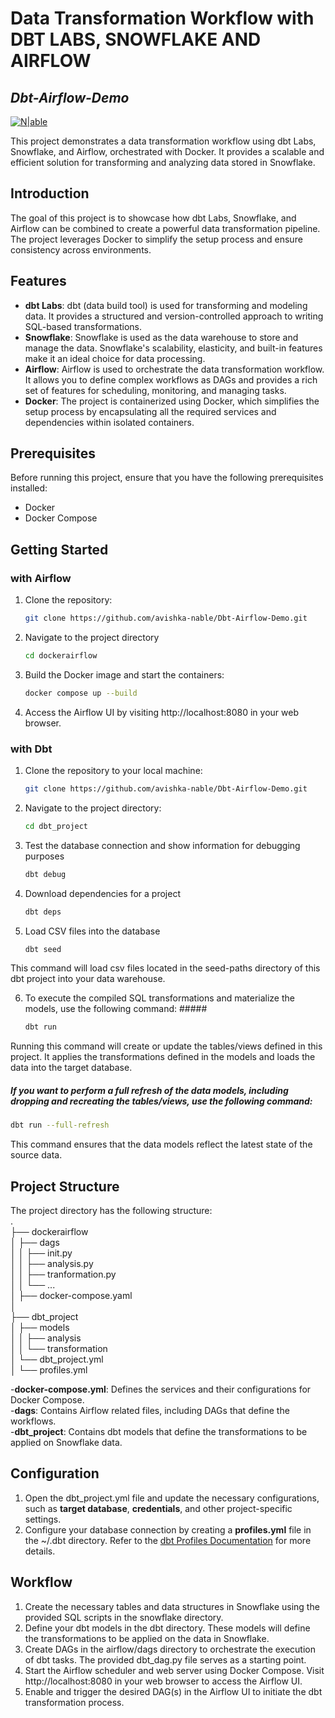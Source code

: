 # Data Transformation Workflow with DBT LABS, SNOWFLAKE AND AIRFLOW

## _Dbt-Airflow-Demo_

[![N|able](https://user-images.githubusercontent.com/76805373/152945012-5d715499-4498-4d8b-85c7-b5b8a6b82da9.png)](https://www.n-able.biz/)

This project demonstrates a data transformation workflow using dbt Labs, Snowflake, and Airflow, orchestrated with Docker. It provides a scalable and efficient solution for transforming and analyzing data stored in Snowflake.

## Introduction

The goal of this project is to showcase how dbt Labs, Snowflake, and Airflow can be combined to create a powerful data transformation pipeline. The project leverages Docker to simplify the setup process and ensure consistency across environments.

## Features

- **dbt Labs**: dbt (data build tool) is used for transforming and modeling data. It provides a structured and version-controlled approach to writing SQL-based transformations.
- **Snowflake**: Snowflake is used as the data warehouse to store and manage the data. Snowflake's scalability, elasticity, and built-in features make it an ideal choice for data processing.
- **Airflow**: Airflow is used to orchestrate the data transformation workflow. It allows you to define complex workflows as DAGs and provides a rich set of features for scheduling, monitoring, and managing tasks.
- **Docker**: The project is containerized using Docker, which simplifies the setup process by encapsulating all the required services and dependencies within isolated containers.

## Prerequisites

Before running this project, ensure that you have the following prerequisites installed:

- Docker
- Docker Compose

## Getting Started

### with Airflow

1. Clone the repository:

   ```bash
   git clone https://github.com/avishka-nable/Dbt-Airflow-Demo.git

2. Navigate to the project directory
   ```bash
   cd dockerairflow

3. Build the Docker image and start the containers:
   ```bash
   docker compose up --build

4. Access the Airflow UI by visiting http://localhost:8080 in your web browser.

### with Dbt

1. Clone the repository to your local machine:
   ```sh
   git clone https://github.com/avishka-nable/Dbt-Airflow-Demo.git

2. Navigate to the project directory:
   ```sh
   cd dbt_project

3. Test the database connection and show information for debugging purposes
   ```sh
   dbt debug
   ```

4. Download dependencies for a project
   ```sh
   dbt deps
   ```

5. Load CSV files into the database
   ```sh
   dbt seed
   ```
This command will load csv files located in the seed-paths directory of this dbt project into your data warehouse.

6. To execute the compiled SQL transformations and materialize the models, use the following command: #####
   ```sh
   dbt run
   ```
Running this command will create or update the tables/views defined in this project. It applies the transformations defined in the models and loads the data into the target database.

##### If you want to perform a full refresh of the data models, including dropping and recreating the tables/views, use the following command: 
   ```sh
   dbt run --full-refresh
   ```
This command ensures that the data models reflect the latest state of the source data.

## Project Structure

The project directory has the following structure:  
.  
├── dockerairflow  
│      ├──    dags  
│      │      ├── init.py  
│      │      ├── analysis.py  
│      │      ├── tranformation.py  
│      │      └── ...  
│      ├── docker-compose.yaml   
│  
├── dbt_project  
│      ├── models  
│      │      ├── analysis  
│      │      └── transformation  
│      └── dbt_project.yml  
│      └── profiles.yml  
  
-**docker-compose.yml**: Defines the services and their configurations for Docker Compose.  
-**dags**: Contains Airflow related files, including DAGs that define the workflows.  
-**dbt_project**: Contains dbt models that define the transformations to be applied on Snowflake data.  

## Configuration
1. Open the dbt_project.yml file and update the necessary configurations, such as **target database**, **credentials**, and other project-specific settings.
2. Configure your database connection by creating a **profiles.yml** file in the ~/.dbt directory. Refer to the [dbt Profiles Documentation](https://docs.getdbt.com/reference/warehouse-profiles) for more details.

## Workflow

1. Create the necessary tables and data structures in Snowflake using the provided SQL scripts in the snowflake directory.
2. Define your dbt models in the dbt directory. These models will define the transformations to be applied on the data in Snowflake.
3. Create DAGs in the airflow/dags directory to orchestrate the execution of dbt tasks. The provided dbt_dag.py file serves as a starting point.
4. Start the Airflow scheduler and web server using Docker Compose. Visit http://localhost:8080 in your web browser to access the Airflow UI.
5. Enable and trigger the desired DAG(s) in the Airflow UI to initiate the dbt transformation process.



